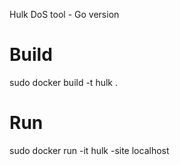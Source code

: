 Hulk DoS tool - Go version
# Build
sudo docker build -t hulk .

# Run
sudo docker run -it hulk -site localhost
